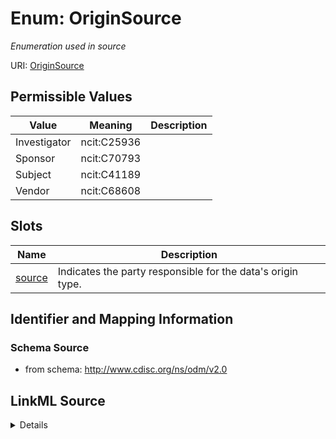 # Enum: OriginSource




_Enumeration used in source_



URI: [OriginSource](OriginSource)

## Permissible Values

| Value | Meaning | Description |
| --- | --- | --- |
| Investigator | ncit:C25936 |  |
| Sponsor | ncit:C70793 |  |
| Subject | ncit:C41189 |  |
| Vendor | ncit:C68608 |  |




## Slots

| Name | Description |
| ---  | --- |
| [source](source.md) | Indicates the party responsible for the data's origin type. |






## Identifier and Mapping Information







### Schema Source


* from schema: http://www.cdisc.org/ns/odm/v2.0




## LinkML Source

<details>
```yaml
name: OriginSource
description: Enumeration used in source
from_schema: http://www.cdisc.org/ns/odm/v2.0
rank: 1000
permissible_values:
  Investigator:
    text: Investigator
    meaning: ncit:C25936
    is_a: OriginSource
  Sponsor:
    text: Sponsor
    meaning: ncit:C70793
    is_a: OriginSource
  Subject:
    text: Subject
    meaning: ncit:C41189
    is_a: OriginSource
  Vendor:
    text: Vendor
    meaning: ncit:C68608
    is_a: OriginSource

```
</details>
